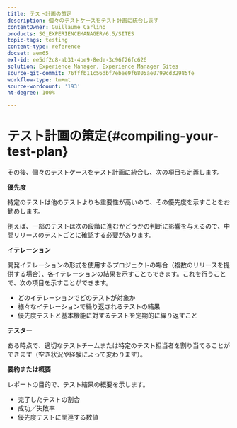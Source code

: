 ```yaml
---
title: テスト計画の策定
description: 個々のテストケースをテスト計画に統合します
contentOwner: Guillaume Carlino
products: SG_EXPERIENCEMANAGER/6.5/SITES
topic-tags: testing
content-type: reference
docset: aem65
exl-id: ee5df2c8-ab31-4be9-8ede-3c96f26fc626
solution: Experience Manager, Experience Manager Sites
source-git-commit: 76fffb11c56dbf7ebee9f6805ae0799cd32985fe
workflow-type: tm+mt
source-wordcount: '193'
ht-degree: 100%

---
```


# テスト計画の策定{#compiling-your-test-plan}

その後、個々のテストケースをテスト計画に統合し、次の項目も定義します。

**優先度**

特定のテストは他のテストよりも重要性が高いので、その優先度を示すことをお勧めします。

例えば、一部のテストは次の段階に進むかどうかの判断に影響を与えるので、中間リリースのテストごとに確認する必要があります。

**イテレーション**

開発イテレーションの形式を使用するプロジェクトの場合（複数のリリースを提供する場合）、各イテレーションの結果を示すこともできます。これを行うことで、次の項目を示すことができます。

* どのイテレーションでどのテストが対象か
* 様々なイテレーションで繰り返されるテストの結果
* 優先度テストと基本機能に対するテストを定期的に繰り返すこと

**テスター**

ある時点で、適切なテストチームまたは特定のテスト担当者を割り当てることができます（空き状況や経験によって変わります）。

**要約または概要**

レポートの目的で、テスト結果の概要を示します。

* 完了したテストの割合
* 成功／失敗率
* 優先度テストに関連する数値
